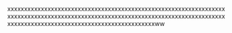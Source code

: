 xxxxxxxxxxxxxxxxxxxxxxxxxxxxxxxxxxxxxxxxxxxxxxxxxxxxxxxxxxxxxxxxxxxxxxxxxxxxxxxxxxxxxxxxxxxxxxxxxxxxxxxxxxxxxxxxxxxxxxxxxxxxxxxxxxxxxxxxxxxxxxxxxxxxxxxxxxxxxxxxxxxxxxxxxxxxxxww